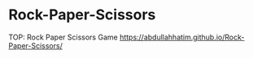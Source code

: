 # Rock-Paper-Scissors
TOP: Rock Paper Scissors Game
https://abdullahhatim.github.io/Rock-Paper-Scissors/

